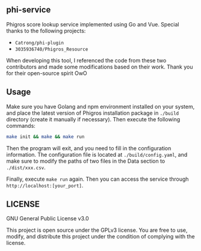 ## phi-service

Phigros score lookup service implemented using Go and Vue. Special thanks to the following projects:

- `Catrong/phi-plugin`
- `3035936740/Phigros_Resource`

When developing this tool, I referenced the code from these two contributors and made some modifications based on their work. Thank you for their open-source spirit OwO

## Usage

Make sure you have Golang and npm environment installed on your system, and place the latest version of Phigros installation package in `./build` directory (create it manually if necessary). Then execute the following commands:

```bash
make init && make && make run
```

Then the program will exit, and you need to fill in the configuration information. The configuration file is located at `./build/config.yaml`, and make sure to modify the paths of two files in the Data section to `./dist/xxx.csv`.

Finally, execute `make run` again. Then you can access the service through `http://localhost:[your_port]`.

## LICENSE

GNU General Public License v3.0

This project is open source under the GPLv3 license. You are free to use, modify, and distribute this project under the condition of complying with the license.
